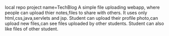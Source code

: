 local repo project name=TechBlog
A simple file uploading webapp, where people can upload thier notes,files to share with others.
It uses only html,css,java,servlets and jsp.
Student can upload their profile photo,can upload new files,can see files uploaded by other students.
Student can also like files of other student.
